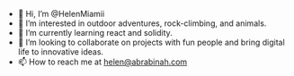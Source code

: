 - 👋 Hi, I’m @HelenMiamii
- 👀 I’m interested in outdoor adventures, rock-climbing, and animals.
- 🌱 I’m currently learning react and solidity.
- 💞️ I’m looking to collaborate on projects with fun people and bring digital life to innovative ideas.
- 📫 How to reach me at helen@abrabinah.com

<!---
HelenMiamii/HelenMiamii is a ✨ special ✨ repository because its `README.md` (this file) appears on your GitHub profile.
You can click the Preview link to take a look at your changes.
--->
